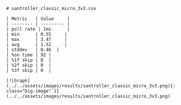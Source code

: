 
    # santroller_classic_micro_3v3.csv

    | Metric   | Value     |
    | -------- | --------- |
    | poll rate | 1ms      |
    | min      | 0.55     |
    | max      | 3.47     |
    | avg      | 1.52     |
    | stddev   | 0.46  |
    | %on time | 92 |
    | %1f skip | 8  |
    | %2f skip | 0  |
    | %3f skip | 0  |

    [![Graph](../../assets/images/results/santroller_classic_micro_3v3.png){: class="big-image" }](../../assets/images/results/santroller_classic_micro_3v3.png)

    
